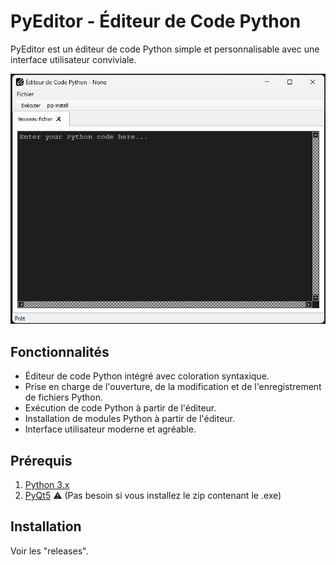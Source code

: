 # PyEditor - Éditeur de Code Python

PyEditor est un éditeur de code Python simple et personnalisable avec une interface utilisateur conviviale.

![Capture d'écran de PyEditor](img/screenshot.png)

## Fonctionnalités

- Éditeur de code Python intégré avec coloration syntaxique.
- Prise en charge de l'ouverture, de la modification et de l'enregistrement de fichiers Python.
- Exécution de code Python à partir de l'éditeur.
- Installation de modules Python à partir de l'éditeur.
- Interface utilisateur moderne et agréable.

## Prérequis

1. [Python 3.x](https://www.python.org/downloads/)
2. [PyQt5](https://pypi.org/project/PyQt5/) ⚠️ (Pas besoin si vous installez le zip contenant le .exe)

## Installation

Voir les "releases".
